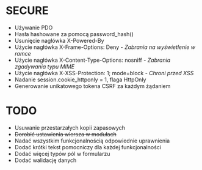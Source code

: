 # SECURE #
* Używanie PDO
* Hasła hashowane za pomocą password_hash()
* Usunięcie nagłówka X-Powered-By
* Użycie nagłówka X-Frame-Options: Deny - _Zabrania na wyświetlenie w ramce_
* Użycie nagłówka X-Content-Type-Options: nosniff - _Zabrania zgadywania typu MIME_
* Użycie nagłówka X-XSS-Protection: 1; mode=block - _Chroni przed XSS_
* Nadanie session.cookie_httponly = 1, flaga HttpOnly
* Generowanie unikatowego tokena CSRF za każdym żądaniem

# TODO #
* Usuwanie przestarzałych kopii zapasowych
* ~~Dorobić ustawienia wiersza w modułach~~
* Nadać wszystkim funkcjonalnością odpowiednie uprawnienia
* Dodać krótki tekst pomocniczy dla każdej funkcjonalności
* Dodać więcej typów pól w formularzu
* Dodać walidację danych
